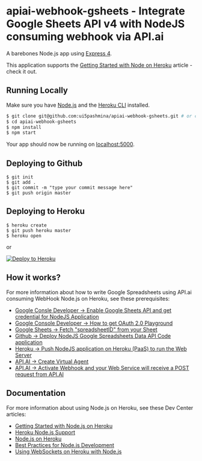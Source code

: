# apiai-webhook-gsheets - Integrate Google Sheets API v4 with NodeJS consuming webhook via API.ai

A barebones Node.js app using [Express 4](http://expressjs.com/).

This application supports the [Getting Started with Node on Heroku](https://devcenter.heroku.com/articles/getting-started-with-nodejs) article - check it out.

## Running Locally

Make sure you have [Node.js](http://nodejs.org/) and the [Heroku CLI](https://cli.heroku.com/) installed.

```sh
$ git clone git@github.com:ui5pashmina/apiai-webhook-gsheets.git # or clone your own fork
$ cd apiai-webhook-gsheets
$ npm install
$ npm start
```

Your app should now be running on [localhost:5000](http://localhost:5000/).

## Deploying to Github

```
$ git init
$ git add .
$ git commit -m "type your commit message here"
$ git push origin master
```

## Deploying to Heroku

```
$ heroku create
$ git push heroku master
$ heroku open
```
or

[![Deploy to Heroku](https://www.herokucdn.com/deploy/button.png)](https://heroku.com/deploy)

## How it works?

For more information about how to write Google Spreadsheets using API.ai consuming WebHook Node.js on Heroku, see these prerequisites:

- [Google Consle Developer -> Enable Google Sheets API and get credential for NodeJS Application](https://console.developers.google.com)
- [Google Console Developer -> How to get OAuth 2.0 Playground](https://developers.google.com/oauthplayground)
- [Google Sheets -> Fetch "spreadsheetID" from your Sheet](https://docs.google.com/spreadsheets/u/0/)
- [Github -> Deploy NodeJS Google Spreadsheets Data API Code application](https://github.com/ui5pashmina/API.ai-Heroku-NodeJS-GSheets)
- [Heroku -> Push NodeJS application on Heroku (PaaS) to run the Web Server](https://www.heroku.com/)
- [API.AI -> Create Virtual Agent](https://console.api.ai)
- [API.AI -> Activate Webhook and your Web Service will receive a POST request from API.AI](https://console.api.ai)

## Documentation

For more information about using Node.js on Heroku, see these Dev Center articles:

- [Getting Started with Node.js on Heroku](https://devcenter.heroku.com/articles/getting-started-with-nodejs)
- [Heroku Node.js Support](https://devcenter.heroku.com/articles/nodejs-support)
- [Node.js on Heroku](https://devcenter.heroku.com/categories/nodejs)
- [Best Practices for Node.js Development](https://devcenter.heroku.com/articles/node-best-practices)
- [Using WebSockets on Heroku with Node.js](https://devcenter.heroku.com/articles/node-websockets)
